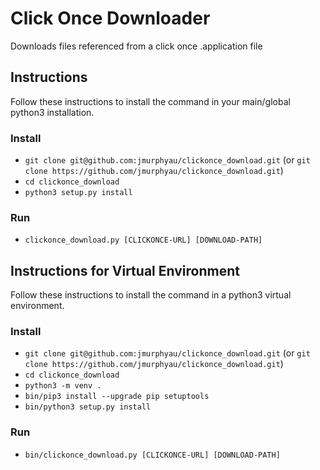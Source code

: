 # Click Once Downloader

Downloads files referenced from a click once .application file

## Instructions

Follow these instructions to install the command in your main/global python3 installation.

### Install
* `git clone git@github.com:jmurphyau/clickonce_download.git` (or `git clone https://github.com/jmurphyau/clickonce_download.git`)
* `cd clickonce_download`
* `python3 setup.py install`

### Run
* `clickonce_download.py [CLICKONCE-URL] [DOWNLOAD-PATH]`

## Instructions for Virtual Environment

Follow these instructions to install the command in a python3 virtual environment.

### Install
* `git clone git@github.com:jmurphyau/clickonce_download.git` (or `git clone https://github.com/jmurphyau/clickonce_download.git`)
* `cd clickonce_download`
* `python3 -m venv .`
* `bin/pip3 install --upgrade pip setuptools`
* `bin/python3 setup.py install`

### Run
* `bin/clickonce_download.py [CLICKONCE-URL] [DOWNLOAD-PATH]`
